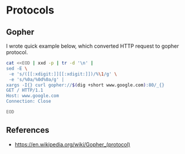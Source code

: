# Protocols

## Gopher

I wrote quick example below, which converted HTTP request to gopher protocol.


```sh
cat <<EOD | xxd -p | tr -d '\n' |
sed -E \
 -e 's/([[:xdigit:]][[:xdigit:]])/%\1/g' \
 -e 's/%0a/%0d%0a/g' |
xargs -I{} curl gopher://$(dig +short www.google.com):80/_{}
GET / HTTP/1.1
Host: www.google.com
Connection: Close

EOD
```


## References

- https://en.wikipedia.org/wiki/Gopher_(protocol)
